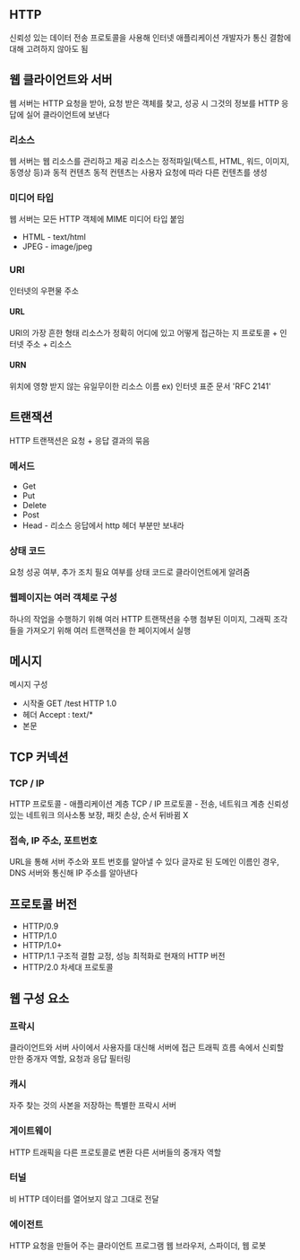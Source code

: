 ## HTTP
신뢰성 있는 데이터 전송 프로토콜을 사용해 인터넷 애플리케이션 개발자가 통신 결함에 대해 고려하지 않아도 됨
## 웹 클라이언트와 서버
웹 서버는 HTTP 요청을 받아, 요청 받은 객체를 찾고, 성공 시 그것의 정보를 HTTP 응답에 실어 클라이언트에 보낸다
### 리소스
웹 서버는 웹 리소스를 관리하고 제공
리소스는 정적파일(텍스트, HTML, 워드, 이미지, 동영상 등)과 동적 컨텐츠
동적 컨텐츠는 사용자 요청에 따라 다른 컨텐츠를 생성
### 미디어 타입
웹 서버는 모든 HTTP 객체에 MIME 미디어 타입 붙임
- HTML - text/html
- JPEG - image/jpeg
### URI
인터넷의 우편물 주소
#### URL
URI의 가장 흔한 형태
리소스가 정확히 어디에 있고 어떻게 접근하는 지
프로토콜 + 인터넷 주소 + 리소스
#### URN
위치에 영향 받지 않는 유일무이한 리소스 이름
ex) 인터넷 표준 문서 'RFC 2141'
## 트랜잭션
HTTP 트랜잭션은 요청 + 응답 결과의 묶음
### 메서드
- Get
- Put
- Delete
- Post
- Head - 리소스 응답에서 http 헤더 부분만 보내라
### 상태 코드
요청 성공 여부, 추가 조치 필요 여부를 상태 코드로 클라이언트에게 알려줌
### 웹페이지는 여러 객체로 구성
하나의 작업을 수행하기 위해 여러 HTTP 트랜잭션을 수행
첨부된 이미지, 그래픽 조각들을 가져오기 위해 여러 트랜잭션을 한 페이지에서 실행
## 메시지
메시지 구성
- 시작줄
  GET /test HTTP 1.0
- 헤더
  Accept : text/*
- 본문
## TCP 커넥션
### TCP / IP
HTTP 프로토콜 - 애플리케이션 계층
TCP / IP 프로토콜 - 전송, 네트워크 계층
신뢰성 있는 네트워크 의사소통 보장, 패킷 손상, 순서 뒤바뀜 X
### 접속, IP 주소, 포트번호
URL을 통해 서버 주소와 포트 번호를 알아낼 수 있다
글자로 된 도메인 이름인 경우, DNS 서버와 통신해 IP 주소를 알아낸다
## 프로토콜 버전
- HTTP/0.9
- HTTP/1.0
- HTTP/1.0+
- HTTP/1.1
  구조적 결함 교정, 성능 최적화로 현재의 HTTP 버전
- HTTP/2.0
  차세대 프로토콜
## 웹 구성 요소
### 프락시
클라이언트와 서버 사이에서 사용자를 대신해 서버에 접근
트래픽 흐름 속에서 신뢰할 만한 중개자 역할, 요청과 응답 필터링
### 캐시
자주 찾는 것의 사본을 저장하는 특별한 프락시 서버
### 게이트웨이
HTTP 트래픽을 다른 프로토콜로 변환
다른 서버들의 중개자 역할
### 터널
비 HTTP 데이터를 열어보지 않고 그대로 전달
### 에이전트
HTTP 요청을 만들어 주는 클라이언트 프로그램
웹 브라우저, 스파이더, 웹 로봇

